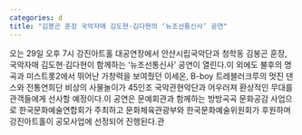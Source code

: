 ```yaml
---
categories: d
title: "김봉곤 훈장 국악자매 김도현·김다현의 ‘뉴조선통신사’ 공연"
---
```

오는 29일 오후 7시 강진아트홀 대공연장에서 안산시립국악단과 청학동 김봉곤 훈장, 국악자매 김도현·김다현이 함께하는 ‘뉴조선통신사’ 공연이 열린다.이 외에도 불후의 명곡과 미스트롯2에서 뛰어난 가창력을 보여줬던 이세온, B-boy 트레블러크루의 멋진 댄스와 전통연희단 비상의 사물놀이가 45인조 국악관현악단과 어우러져 환상적인 무대를 관객들에게 선사할 예정이다.이 공연은 문예회관과 함께하는 방방곡곡 문화공감 사업으로 한국문화예술연합회가 주최하고 문화체육관광부와 한국문화예술위원회가 후원하며 강진아트홀이 공모사업에 선정되어 진행된다.관